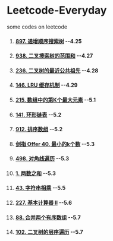 # Leetcode-Everyday
some codes on leetcode

1. #### [897. 递增顺序搜索树](https://leetcode-cn.com/problems/increasing-order-search-tree/) --4.25

2. #### [938. 二叉搜索树的范围和](https://leetcode-cn.com/problems/range-sum-of-bst/) --4.27

3. #### [236. 二叉树的最近公共祖先](https://leetcode-cn.com/problems/lowest-common-ancestor-of-a-binary-tree/) --4.28

4. #### [146. LRU 缓存机制](https://leetcode-cn.com/problems/lru-cache/) --4.29

5. #### [215. 数组中的第K个最大元素](https://leetcode-cn.com/problems/kth-largest-element-in-an-array/) --5.1

6. #### [141. 环形链表](https://leetcode-cn.com/problems/linked-list-cycle/) --5.2

7. #### [912. 排序数组](https://leetcode-cn.com/problems/sort-an-array/) --5.2

8. #### [剑指 Offer 40. 最小的k个数](https://leetcode-cn.com/problems/zui-xiao-de-kge-shu-lcof/) --5.3

9. #### [498. 对角线遍历](https://leetcode-cn.com/problems/diagonal-traverse/) --5.3

10. #### [1. 两数之和](https://leetcode-cn.com/problems/two-sum/) --5.3

11. #### [43. 字符串相乘](https://leetcode-cn.com/problems/multiply-strings/) --5.5

12. #### [227. 基本计算器 II](https://leetcode-cn.com/problems/basic-calculator-ii/) --5.6

13. #### [88. 合并两个有序数组](https://leetcode-cn.com/problems/merge-sorted-array/) --5.7

14. #### [102. 二叉树的层序遍历](https://leetcode-cn.com/problems/binary-tree-level-order-traversal/) --5.7

